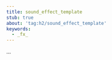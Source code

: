```yaml
---
title: sound_effect_template
stub: true
about: 'tag:h2/sound_effect_template'
keywords:
  - _fx_
---
```

...
